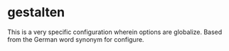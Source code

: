 # gestalten
This is a very specific configuration wherein options are globalize. Based from the German word synonym for configure.
